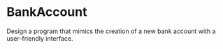 # BankAccount

Design a program that mimics the creation of a new bank account with a user-friendly interface. 

